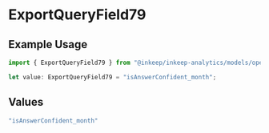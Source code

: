 # ExportQueryField79

## Example Usage

```typescript
import { ExportQueryField79 } from "@inkeep/inkeep-analytics/models/operations";

let value: ExportQueryField79 = "isAnswerConfident_month";
```

## Values

```typescript
"isAnswerConfident_month"
```